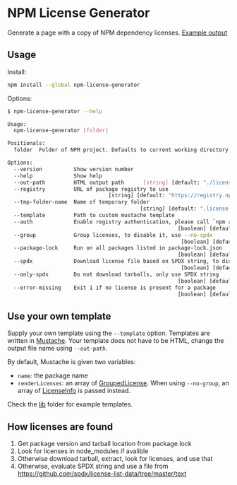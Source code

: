 # NPM License Generator

Generate a page with a copy of NPM dependency licenses. [Example output](https://mymindstorm.github.io/npm-license-generator/example_licenses)

## Usage

Install:

```bash
npm install --global npm-license-generator
```

Options:

```bash
$ npm-license-generator --help

Usage:
  npm-license-generator [folder]

Positionals:
  folder  Folder of NPM project. Defaults to current working directory  [string]

Options:
  --version          Show version number                               [boolean]
  --help             Show help                                         [boolean]
  --out-path         HTML output path      [string] [default: "./licenses.html"]
  --registry         URL of package registry to use
                                [string] [default: "https://registry.npmjs.org"]
  --tmp-folder-name  Name of temporary folder
                                          [string] [default: ".license-gen-tmp"]
  --template         Path to custom mustache template                   [string]
  --auth             Enable registry authentication, please call `npm adduser` first.
                                                      [boolean] [default: false]
  --group            Group licenses, to disable it, use --no-spdx
                                                       [boolean] [default: true]
  --package-lock     Run on all packages listed in package-lock.json
                                                      [boolean] [default: false]
  --spdx             Download license file based on SPDX string, to disable it, use `--no-spdx`.
                                                       [boolean] [default: true]
  --only-spdx        Do not download tarballs, only use SPDX string
                                                      [boolean] [default: false]
  --error-missing    Exit 1 if no license is present for a package
                                                      [boolean] [default: false]
```

## Use your own template

Supply your own template using the `--template` option. Templates are written in [Mustache](https://mustache.github.io/). Your template does not have to be HTML, change the output file name using `--out-path`.

By default, Mustache is given two variables: 
  - `name`: the package name
  - `renderLicenses`: an array of [GroupedLicense](https://github.com/mymindstorm/npm-license-generator/blob/ce81d002cd22320076e029ed2a612d4e6ad9dacf/src/types.d.ts#L45-L53). When using `--no-group`, an array of [LicenseInfo](https://github.com/mymindstorm/npm-license-generator/blob/ce81d002cd22320076e029ed2a612d4e6ad9dacf/src/types.d.ts#L32-L43) is passed instead. 
  
  Check the [lib](https://github.com/mymindstorm/npm-license-generator/tree/master/lib) folder for example templates.

## How licenses are found

1. Get package version and tarball location from package.lock
2. Look for licenses in node_modules if avalible
3. Otherwise download tarball, extract, look for licenses, and use that
4. Otherwise, evaluate SPDX string and use a file from https://github.com/spdx/license-list-data/tree/master/text
